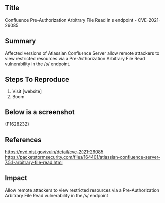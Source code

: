 ## Title
Confluence Pre-Authorization Arbitrary File Read in s endpoint - CVE-2021-26085

## Summary
Affected versions of Atlassian Confluence Server allow remote attackers to view restricted resources via a Pre-Authorization Arbitrary File Read vulnerability in the /s/ endpoint.

## Steps To Reproduce
1. Visit [website]
2. Boom

## Below is a screenshot
{F1628232}

## References
https://nvd.nist.gov/vuln/detail/cve-2021-26085
https://packetstormsecurity.com/files/164401/atlassian-confluence-server-7.5.1-arbitrary-file-read.html

## Impact
Allow remote attackers to view restricted resources via a Pre-Authorization Arbitrary File Read vulnerability in the /s/ endpoint
